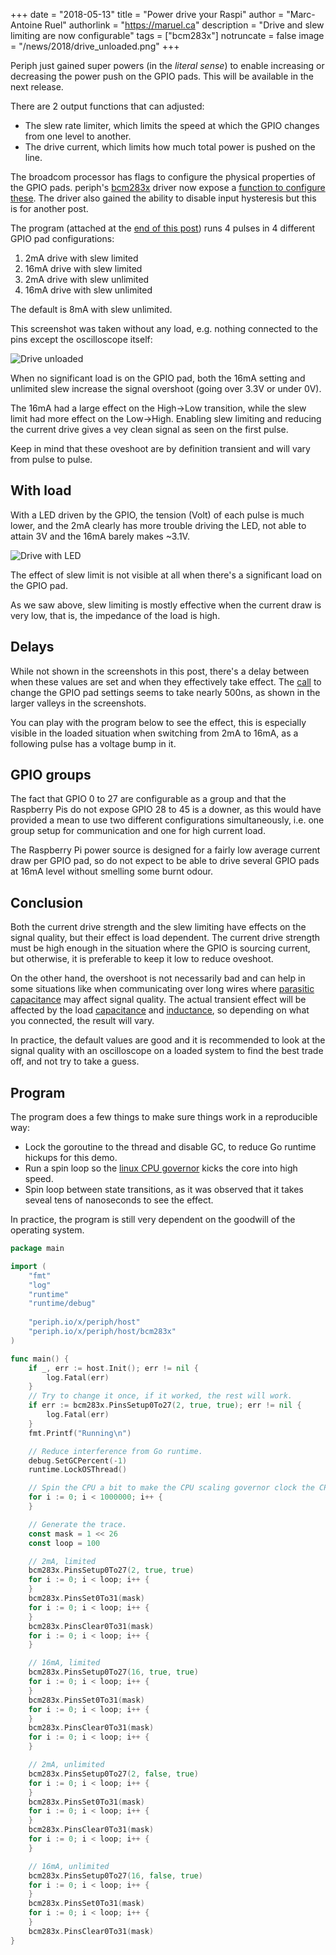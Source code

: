 +++
date = "2018-05-13"
title = "Power drive your Raspi"
author = "Marc-Antoine Ruel"
authorlink = "https://maruel.ca"
description = "Drive and slew limiting are now configurable"
tags = ["bcm283x"]
notruncate = false
image = "/news/2018/drive_unloaded.png"
+++

Periph just gained super powers (in the _literal sense_) to enable increasing or
decreasing the power push on the GPIO pads. This will be available in the next
release.

There are 2 output functions that can adjusted:

- The slew rate limiter, which limits the speed at which the GPIO changes from
  one level to another.
- The drive current, which limits how much total power is pushed on the line.

The broadcom processor has flags to configure the physical properties of the
GPIO pads. periph's [bcm283x](https://periph.io/x/periph/host/bcm283x) driver
now expose a [function to configure
these](https://periph.io/x/periph/host/bcm283x#PinsSetup0To27). The driver also
gained the ability to disable input hysteresis but this is for another post.

The program (attached at the [end of this post](#program)) runs 4
pulses in 4 different GPIO pad configurations:

1. 2mA drive with slew limited
2. 16mA drive with slew limited
3. 2mA drive with slew unlimited
4. 16mA drive with slew unlimited

The default is 8mA with slew unlimited.

This screenshot was taken without any load, e.g. nothing connected to the pins
except the oscilloscope itself:

![Drive unloaded](/news/2018/drive_unloaded.png)

<!--more-->

When no significant load is on the GPIO pad, both the 16mA setting and unlimited
slew increase the signal overshoot (going over 3.3V or under 0V).

The 16mA had a large effect on the High→Low transition, while the slew limit
had more effect on the Low→High. Enabling slew limiting and reducing the current
drive gives a vey clean signal as seen on the first pulse.

Keep in mind that these oveshoot are by definition transient and will vary from
pulse to pulse.


## With load

With a LED driven by the GPIO, the tension (Volt) of each pulse is much lower,
and the 2mA clearly has more trouble driving the LED, not able to attain 3V and
the 16mA barely makes ~3.1V.

![Drive with LED](/news/2018/drive_loaded.png)

The effect of slew limit is not visible at all when there's a significant
load on the GPIO pad.

As we saw above, slew limiting is mostly effective when the current draw is very
low, that is, the impedance of the load is high.


## Delays

While not shown in the screenshots in this post, there's a delay between when
these values are set and when they effectively take effect. The
[call](https://periph.io/x/periph/host/bcm283x#PinsSetup0To27) to change the
GPIO pad settings seems to take nearly 500ns, as shown in the larger valleys in
the screenshots.

You can play with the program below to see the effect, this is especially
visible in the loaded situation when switching from 2mA to 16mA, as a following
pulse has a voltage bump in it.


## GPIO groups

The fact that GPIO 0 to 27 are configurable as a group and that the Raspberry
Pis do not expose GPIO 28 to 45 is a downer, as this would have provided a mean
to use two different configurations simultaneously, i.e. one group setup for
communication and one for high current load.

The Raspberry Pi power source is designed for a fairly low average current draw
per GPIO pad, so do not expect to be able to drive several GPIO pads at 16mA
level without smelling some burnt odour.


## Conclusion

Both the current drive strength and the slew limiting have effects on the
signal quality, but their effect is load dependent. The current drive strength
must be high enough in the situation where the GPIO is sourcing current, but
otherwise, it is preferable to keep it low to reduce oveshoot.

On the other hand, the overshoot is not necessarily bad and can help in some
situations like when communicating over long wires where [parasitic
capacitance](https://en.wikipedia.org/wiki/Parasitic_capacitance) may affect
signal quality. The actual transient effect will be affected by the load
[capacitance](https://en.wikipedia.org/wiki/Capacitance) and
[inductance](https://en.wikipedia.org/wiki/Inductance), so depending on what you
connected, the result will vary.

In practice, the default values are good and it is recommended to look at the
signal quality with an oscilloscope on a loaded system to find the best trade
off, and not try to take a guess.


## Program

The program does a few things to make sure things work in a reproducible way:

- Lock the goroutine to the thread and disable GC, to reduce Go runtime hickups
  for this demo.
- Run a spin loop so the [linux CPU
  governor](https://www.kernel.org/doc/Documentation/cpu-freq/governors.txt)
  kicks the core into high speed.
- Spin loop between state transitions, as it was observed that it takes seveal
  tens of nanoseconds to see the effect.

In practice, the program is still very dependent on the goodwill of the
operating system.

```go
package main

import (
    "fmt"
    "log"
    "runtime"
    "runtime/debug"
  
    "periph.io/x/periph/host"
    "periph.io/x/periph/host/bcm283x"
)

func main() {
    if _, err := host.Init(); err != nil {
        log.Fatal(err)
    }
    // Try to change it once, if it worked, the rest will work.
    if err := bcm283x.PinsSetup0To27(2, true, true); err != nil {
        log.Fatal(err)
    }
    fmt.Printf("Running\n")

    // Reduce interference from Go runtime.
    debug.SetGCPercent(-1)
    runtime.LockOSThread()

    // Spin the CPU a bit to make the CPU scaling governor clock the CPU faster.
    for i := 0; i < 1000000; i++ {
    }

    // Generate the trace.
    const mask = 1 << 26
    const loop = 100

    // 2mA, limited
    bcm283x.PinsSetup0To27(2, true, true)
    for i := 0; i < loop; i++ {
    }
    bcm283x.PinsSet0To31(mask)
    for i := 0; i < loop; i++ {
    }
    bcm283x.PinsClear0To31(mask)
    for i := 0; i < loop; i++ {
    }

    // 16mA, limited
    bcm283x.PinsSetup0To27(16, true, true)
    for i := 0; i < loop; i++ {
    }
    bcm283x.PinsSet0To31(mask)
    for i := 0; i < loop; i++ {
    }
    bcm283x.PinsClear0To31(mask)
    for i := 0; i < loop; i++ {
    }

    // 2mA, unlimited
    bcm283x.PinsSetup0To27(2, false, true)
    for i := 0; i < loop; i++ {
    }
    bcm283x.PinsSet0To31(mask)
    for i := 0; i < loop; i++ {
    }
    bcm283x.PinsClear0To31(mask)
    for i := 0; i < loop; i++ {
    }

    // 16mA, unlimited
    bcm283x.PinsSetup0To27(16, false, true)
    for i := 0; i < loop; i++ {
    }
    bcm283x.PinsSet0To31(mask)
    for i := 0; i < loop; i++ {
    }
    bcm283x.PinsClear0To31(mask)
}
```
